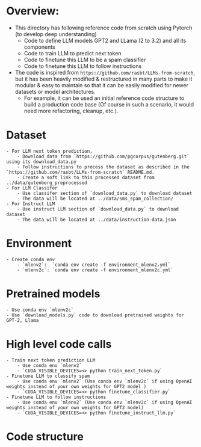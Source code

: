 # Overview:
- This directory has following reference code from scratch using Pytorch (to develop deep understanding)
    - Code to define LLM models GPT2 and LLama (2 to 3.2) and all its components
    - Code to train LLM to predict next token 
    - Code to finetune this LLM to be a spam classifier
    - Code to finetune this LLM to follow instructions
- The code is inspired from `https://github.com/rasbt/LLMs-from-scratch`, but it has been heavily modified & restructured in many parts to make it modular & easy to maintain so that it can be easily modified for newer datasets or model architectures. 
    - For example, it can be used an initial reference code structure to build a production code base (Of course in such a scenario, it would need more refactoring, cleanup, etc.).

# Dataset
    - For LLM next token prediction, 
        - Download data from `https://github.com/pgcorpus/gutenberg.git` using its download_data.py
        - Follow instructions to process the dataset as described in the `https://github.com/rasbt/LLMs-from-scratch` README.md.
        - Create a soft link to this processed dataset from ../data/gutenberg_preprocessed
    - For LLM Classifer
        - Use classifer section of `download_data.py` to download dataset
        - The data will be located at ../data/sms_spam_collection/
    - For Instruct LLM
        - Use instruct LLM section of `download_data.py` to download dataset
        - The data will be located at ../data/instruction-data.json

# Environment
    - Create conda env
        - `mlenv2`:  `conda env create -f environment_mlenv2.yml`
        - `mlenv2c`: `conda env create -f environment_mlenv2c.yml` 

# Pretrained models
    - Use conda env `mlenv2c`
    - Use `download_models.py` code to download pretrained weights for GPT-2, Llama

# High level code calls
    - Train next token prediction LLM
        - Use conda env `mlenv2`
        - `CUDA_VISIBLE_DEVICES=<> python train_next_token.py`  
    - Finetune LLM to classify spam
        - Use conda env `mlenv2` (Use conda env `mlenv2c` if using OpenAI weights instead of your own weights for GPT2 model )
        - `CUDA_VISIBLE_DEVICES=<> python finetune_classifier.py`
    - Finetune LLM to follow instructions
        - Use conda env `mlenv2` (Use conda env `mlenv2c` if using OpenAI weights instead of your own weights for GPT2 model)
        - `CUDA_VISIBLE_DEVICES=<> python finetune_instruct_llm.py`

# Code structure


